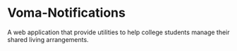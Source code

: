 # Voma-Notifications
A web application that provide utilities to help college students manage their shared living arrangements. 
